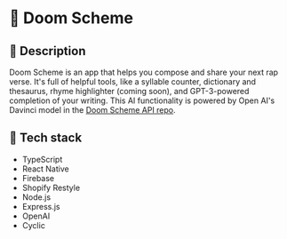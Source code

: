 # 🎤 Doom Scheme

## 🔎 Description

Doom Scheme is an app that helps you compose and share your next rap verse. It's full of helpful tools, like a syllable counter, dictionary and thesaurus, rhyme highlighter (coming soon), and GPT-3-powered completion of your writing. This AI functionality is powered by Open AI's Davinci model in the [Doom Scheme API repo](https://github.com/jake-hatfield/doom-scheme-api).

## 🤖 Tech stack

- TypeScript
- React Native
- Firebase
- Shopify Restyle
- Node.js
- Express.js
- OpenAI
- Cyclic
